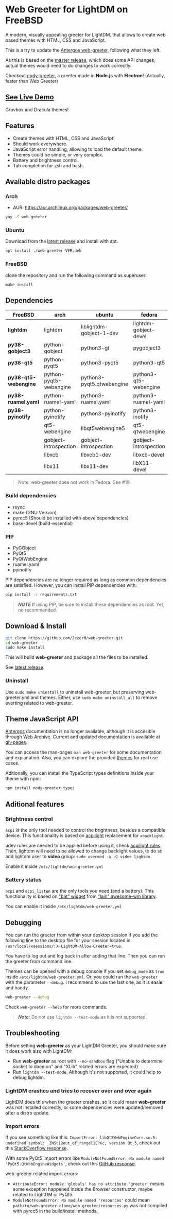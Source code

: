 # Web Greeter for LightDM on FreeBSD

A modern, visually appealing greeter for LightDM, that allows to create web based themes with HTML, CSS and JavaScript.

This is a try to update the [Antergos web-greeter](https://github.com/Antergos/web-greeter), following what they left.

As this is based on the [master release](https://github.com/Antergos/web-greeter/tree/master), which does some API changes, actual themes would need to do changes to work correctly.

Checkout [nody-greeter][nody-greeter], a greeter made in **Node.js** with **Electron**! (Actually, faster than Web Greeter)

## [See Live Demo][live_demo]

Gruvbox and Dracula themes!

## Features

-   Create themes with HTML, CSS and JavaScript!
-   Should work everywhere.
-   JavaScript error handling, allowing to load the default theme.
-   Themes could be simple, or very complex.
-   Battery and brightness control.
-   Tab completion for zsh and bash.

## Available distro packages

### Arch

-   AUR: https://aur.archlinux.org/packages/web-greeter/

```sh
yay -S web-greeter
```

### Ubuntu

Download from the [latest release](https://github.com/JezerM/web-greeter/releases/latest) and
install with apt.

```sh
apt install ./web-greeter-VER.deb
```

### FreeBSD
clone the repository
and run the following command as superuser:
```
make install
```

## Dependencies

|       FreeBSD                    | arch                   | ubuntu                    | fedora                | openSUSE               | debian             |
| ------------------------- | ---------------------- | ------------------------- | --------------------- | ---------------------- | ------------------------- |
| **lightdm**               | lightdm                | liblightdm-gobject-1-dev  | lightdm-gobject-devel | liblightdm-gobject-1-0 | liblightdm-gobject-dev    |
| **py38-gobject3**         | python-gobject         | python3-gi                | pygobject3            | python3-gobject        | python3-gi                |
| **py38-qt5**              | python-pyqt5           | python3-pyqt5             | python3-qt5           | python3-qt5            | python3-pyqt5             |
| **py38-qt5-webengine**    | python-pyqt5-webengine | python3-pyqt5.qtwebengine | python3-qt5-webengine | python3-qtwebengine    | python3-pyqt5.qtwebengine |
| **py38-ruamel.yaml**      | python-ruamel-yaml     | python3-ruamel.yaml       | python3-ruamel-yaml   | python3-ruamel-yaml    | python3-ruamel.yaml       |
| **py38-pyinotify**        | python-pyinotify       | python3-pyinotify         | python3-inotify       | python3-inotify        | python3-pyinotify         |
|                           | qt5-webengine          | libqt5webengine5          | qt5-qtwebengine       | libqt5-qtwebengine     | libqt5webengine5          |
|                           | gobject-introspection  | gobject-introspection     | gobject-introspection | gobject-introspection  | gobject-introspection     |
|                           | libxcb                 | libxcb1-dev               | libxcb-devel          | libxcb                 | libxcb1-dev               |
|                           | libx11                 | libx11-dev                | libX11-devel          | libx11                 | libx11-dev                |

> Note: web-greeter does not work in Fedora. See #19

### Build dependencies

-   rsync
-   make (GNU Version)
-   pyrcc5 (Should be installed with above dependencies)
-   base-devel (build-essential)

### PIP

-   PyGObject
-   PyQt5
-   PyQtWebEngine
-   ruamel.yaml
-   pyinotify

PIP dependencies are no longer required as long as common dependencies are satisfied. However, you
can install PIP dependencies with:

```sh
pip install -r requirements.txt
```

> **_NOTE_** If using PIP, be sure to install these dependencies as root. Yet, no recommended.

## Download & Install

```sh
git clone https://github.com/JezerM/web-greeter.git
cd web-greeter
sudo make install
```

This will build **web-greeter** and package all the files to be installed.

See [latest release][releases].

### Uninstall

Use `sudo make uninstall` to uninstall web-greeter, but preserving web-greeter.yml and themes.
Either, use `sudo make uninstall_all` to remove everting related to web-greeter.

## Theme JavaScript API

[Antergos][antergos] documentation is no longer available, although it is accesible through [Web Archive][webarchive]. Current and updated documentation is available at [gh-pages][gh-pages].

You can access the man-pages `man web-greeter` for some documentation and explanation. Also, you can explore the provided [themes](./themes) for real use cases.

Aditionally, you can install the TypeScript types definitions inside your theme with npm:

```sh
npm install nody-greeter-types
```

## Aditional features

### Brightness control

`acpi` is the only tool needed to control the brightness, besides a compatible device. This functionality is based on [acpilight][acpilight] replacement for `xbacklight`.

udev rules are needed to be applied before using it, check [acpilight rules][acpilight_rules]. Then, lightdm will need to be allowed to change backlight values, to do so add lightdm user to **video** group: `sudo usermod -a -G video lightdm`

Enable it inside `/etc/lightdm/web-greeter.yml`

### Battery status

`acpi` and `acpi_listen` are the only tools you need (and a battery). This functionality is based on ["bat" widget][bat_widget] from ["lain" awesome-wm library][lain].

You can enable it inside `/etc/lightdm/web-greeter.yml`

## Debugging

You can run the greeter from within your desktop session if you add the following line to the desktop file for your session located in `/usr/local/xsessions/`: `X-LightDM-Allow-Greeter=true`.

You have to log out and log back in after adding that line. Then you can run the greeter from command line.

Themes can be opened with a debug console if you set `debug_mode` as `true` inside `/etc/lightdm/web-greeter.yml`. Or, you could run the `web-greeter` with the parameter `--debug`. I recommend to use the last one, as it is easier and handy.

```sh
web-greeter --debug
```

Check `web-greeter --help` for more commands.

> **_Note:_** Do not use `lightdm --test-mode` as it is not supported.

## Troubleshooting

Before setting **web-greeter** as your LightDM Greeter, you should make sure it does work also with LightDM:

-   Run **web-greeter** as root with `--no-sandbox` flag ("Unable to determine socket to daemon" and "XLib" related errors are expected)
-   Run `lightdm --test-mode`. Although it's not supported, it could help to debug lightdm.

### LightDM crashes and tries to recover over and over again

LightDM does this when the greeter crashes, so it could mean **web-greeter** was not installed correctly, or some dependencies were updated/removed after a distro update.

### Import errors

If you see something like this: `ImportError: libQt5WebEngineCore.so.5: undefined symbol: _ZNSt12out_of_rangeC1EPKc, version Qt_5`, check out this [StackOverflow response](https://stackoverflow.com/a/68811630).

With some PyQt5 import errors like `ModuleNotFoundError: No module named 'PyQt5.QtWebEngineWidgets'`, check out this [GitHub response](https://github.com/spyder-ide/spyder/issues/8952#issuecomment-499418456).

web-greeter related import errors:

-   `AttributeError: module 'globals' has no attribute 'greeter'` means some exception happened inside the Browser constructor, maybe related to LightDM or PyQt5.
-   `ModuleNotFoundError: No module named 'resources'` could mean `path/to/web-greeter-clone/web-greeter/resources.py` was not compiled with pyrcc5 in the build/install methods.

[antergos]: https://github.com/Antergos "Antergos"
[nody-greeter]: https://github.com/JezerM/nody-greeter "Nody Greeter"
[cx_freeze]: https://github.com/marcelotduarte/cx_Freeze "cx_Freeze"
[acpilight]: https://gitlab.com/wavexx/acpilight/ "acpilight"
[acpilight_rules]: https://gitlab.com/wavexx/acpilight/-/blob/master/90-backlight.rules "udev rules"
[bat_widget]: https://github.com/lcpz/lain/blob/master/widget/bat.lua "Battery widget"
[lain]: https://github.com/lcpz/lain "Lain awesome library"
[webarchive]: https://web.archive.org/web/20190524032923/https://doclets.io/Antergos/web-greeter/stable "Web Archive"
[gh-pages]: https://jezerm.github.io/web-greeter/ "API Documentation"
[live_demo]: https://jezerm.github.io/web-greeter-themes/ "Live Demo"
[releases]: https://github.com/JezerM/web-greeter/releases "Releases"
